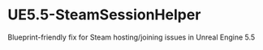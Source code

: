 # UE5.5-SteamSessionHelper
Blueprint-friendly fix for Steam hosting/joining issues in Unreal Engine 5.5
